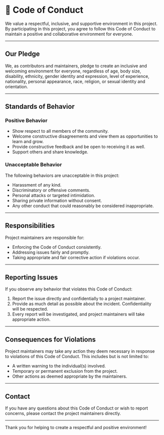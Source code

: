 # 📜 Code of Conduct

We value a respectful, inclusive, and supportive environment in this project. By participating in this project, you agree to follow this Code of Conduct to maintain a positive and collaborative environment for everyone.

---

## Our Pledge

We, as contributors and maintainers, pledge to create an inclusive and welcoming environment for everyone, regardless of age, body size, disability, ethnicity, gender identity and expression, level of experience, nationality, personal appearance, race, religion, or sexual identity and orientation.

---

## Standards of Behavior

### Positive Behavior
- Show respect to all members of the community.
- Welcome constructive disagreements and view them as opportunities to learn and grow.
- Provide constructive feedback and be open to receiving it as well.
- Support others and share knowledge.

### Unacceptable Behavior
The following behaviors are unacceptable in this project:
- Harassment of any kind.
- Discriminatory or offensive comments.
- Personal attacks or targeted intimidation.
- Sharing private information without consent.
- Any other conduct that could reasonably be considered inappropriate.

---

## Responsibilities

Project maintainers are responsible for:
- Enforcing the Code of Conduct consistently.
- Addressing issues fairly and promptly.
- Taking appropriate and fair corrective action if violations occur.

---

## Reporting Issues

If you observe any behavior that violates this Code of Conduct:
1. Report the issue directly and confidentially to a project maintainer.
2. Provide as much detail as possible about the incident. Confidentiality will be respected.
3. Every report will be investigated, and project maintainers will take appropriate action.

---

## Consequences for Violations

Project maintainers may take any action they deem necessary in response to violations of this Code of Conduct. This includes but is not limited to:
- A written warning to the individual(s) involved.
- Temporary or permanent exclusion from the project.
- Other actions as deemed appropriate by the maintainers.

---

## Contact

If you have any questions about this Code of Conduct or wish to report concerns, please contact the project maintainers directly.

---

Thank you for helping to create a respectful and positive environment!